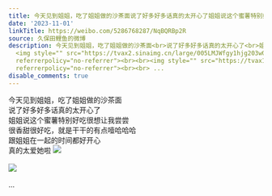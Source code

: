 ```yaml
---
title: 今天见到姐姐，吃了姐姐做的沙茶面说了好多好多话真的太开心了姐姐说这个蜜薯特别好吃很想让我尝尝很香甜很好吃，就是干干的有点噎哈哈哈跟姐姐在一起的时间都好...
date: '2023-11-01'
linkTitle: https://weibo.com/5286768287/NqBQRBp2R
source: 久保田鲤鱼的微博
description: 今天见到姐姐，吃了姐姐做的沙茶面<br>说了好多好多话真的太开心了<br>姐姐说这个蜜薯特别好吃很想让我尝尝<br>很香甜很好吃，就是干干的有点噎哈哈哈<br>跟姐姐在一起的时间都好开心<br>真的太爱她啦
  <img style="" src="https://tvax2.sinaimg.cn/large/005LMJWfgy1hjg203w0ybj32c02c0u0x.jpg"
  referrerpolicy="no-referrer"><br><br><img style="" src="https://tvax1.sinaimg.cn/large/005LMJWfgy1hjg20gseqwj30u00u0n63.jpg"
  referrerpolicy="no-referrer"><br><br> ...
disable_comments: true
---
```

今天见到姐姐，吃了姐姐做的沙茶面<br>说了好多好多话真的太开心了<br>姐姐说这个蜜薯特别好吃很想让我尝尝<br>很香甜很好吃，就是干干的有点噎哈哈哈<br>跟姐姐在一起的时间都好开心<br>真的太爱她啦 <img style="" src="https://tvax2.sinaimg.cn/large/005LMJWfgy1hjg203w0ybj32c02c0u0x.jpg" referrerpolicy="no-referrer"><br><br><img style="" src="https://tvax1.sinaimg.cn/large/005LMJWfgy1hjg20gseqwj30u00u0n63.jpg" referrerpolicy="no-referrer"><br><br> ...